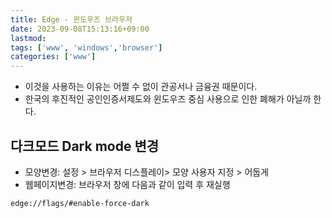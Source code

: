 ```yaml
---
title: Edge - 윈도우즈 브라우저
date: 2023-09-08T15:13:16+09:00
lastmod:
tags: ['www', 'windows','browser']
categories: ['www']
---
```


* 이것을 사용하는 이유는 어쩔 수 없이 관공서나 금융권 때문이다.
* 한국의 후진적인 공인인증서제도와 윈도우즈 중심 사용으로 인한 폐해가 아닐까 한다.

## 다크모드 Dark mode 변경
* 모양변경: 설정 > 브라우저 디스플레이> 모양 사용자 지정 > 어둡게
* 웹페이지변경: 브라우저 창에 다음과 같이 입력 후 재실행
```
edge://flags/#enable-force-dark
```


